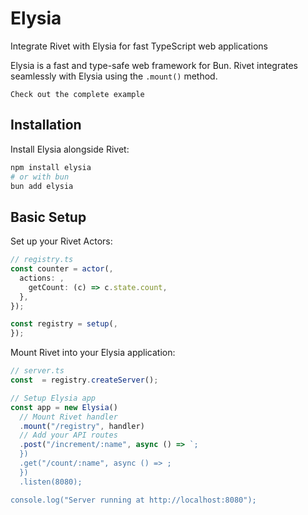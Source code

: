# Elysia

Integrate Rivet with Elysia for fast TypeScript web applications

Elysia is a fast and type-safe web framework for Bun. Rivet integrates seamlessly with Elysia using the `.mount()` method.

	Check out the complete example

## Installation

Install Elysia alongside Rivet:

```bash
npm install elysia
# or with bun
bun add elysia
```

## Basic Setup

Set up your Rivet Actors:

```typescript
// registry.ts
const counter = actor(,
  actions: ,
    getCount: (c) => c.state.count,
  },
});

const registry = setup(,
});
```

Mount Rivet into your Elysia application:

```typescript
// server.ts
const  = registry.createServer();

// Setup Elysia app
const app = new Elysia()
  // Mount Rivet handler
  .mount("/registry", handler)
  // Add your API routes
  .post("/increment/:name", async () => `;
  })
  .get("/count/:name", async () => ;
  })
  .listen(8080);

console.log("Server running at http://localhost:8080");
```